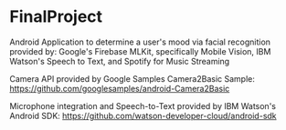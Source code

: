 # FinalProject

Android Application to determine a user's mood via facial recognition provided by: Google's Firebase MLKit, specifically Mobile Vision, IBM Watson's Speech to Text, and Spotify for Music Streaming
  
Camera API provided by Google Samples 
  Camera2Basic Sample: https://github.com/googlesamples/android-Camera2Basic

Microphone integration and Speech-to-Text provided by 
  IBM Watson's Android SDK: https://github.com/watson-developer-cloud/android-sdk
